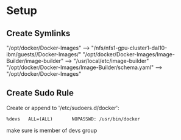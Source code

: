 # Setup

## Create Symlinks
"/opt/docker/Docker-Images" --> "/nfs/nfs1-gpu-cluster1-dal10-ibm/guests/<user>/Docker-Images/"
"/opt/docker/Docker-Images/Image-Builder/image-builder" --> "/usr/local/etc/image-builder"
"/opt/docker/Docker-Images/Image-Builder/schema.yaml" --> "/opt/docker/Docker-Images"

## Create Sudo Rule

Create or append to '/etc/sudoers.d/docker':
    
    %devs   ALL=(ALL)       NOPASSWD: /usr/bin/docker

make sure <user> is member of devs group